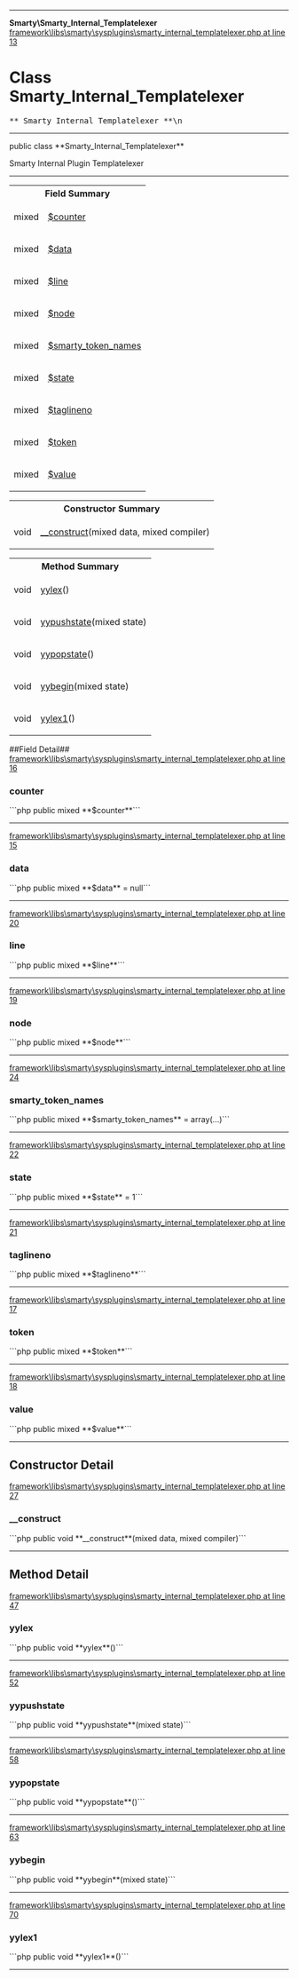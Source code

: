 - - -

**Smarty\Smarty_Internal_Templatelexer**
<a href="https://github.com/JeyDotC/Hirudo-docs/blob/master/source/framework/libs/smarty/sysplugins/smarty_internal_templatelexer.php.md#line13" class="location">framework\libs\smarty\sysplugins\smarty_internal_templatelexer.php at line 13</a>

# Class Smarty_Internal_Templatelexer #

<pre class="tree">** Smarty_Internal_Templatelexer **\n</pre>

- - -

<p class="signature">public  class **Smarty_Internal_Templatelexer**</p>

<div class="comment" id="overview_description"><p>Smarty Internal Plugin Templatelexer</p></div>

- - -

<table id="summary_field">
<tr><th colspan="2">Field Summary</th></tr>
<tr>
<td class="type"> mixed</td>
<td class="description"><p class="name"><a href="#counter">$counter</a></p></td>
</tr>
<tr>
<td class="type"> mixed</td>
<td class="description"><p class="name"><a href="#data">$data</a></p></td>
</tr>
<tr>
<td class="type"> mixed</td>
<td class="description"><p class="name"><a href="#line">$line</a></p></td>
</tr>
<tr>
<td class="type"> mixed</td>
<td class="description"><p class="name"><a href="#node">$node</a></p></td>
</tr>
<tr>
<td class="type"> mixed</td>
<td class="description"><p class="name"><a href="#smarty_token_names">$smarty_token_names</a></p></td>
</tr>
<tr>
<td class="type"> mixed</td>
<td class="description"><p class="name"><a href="#state">$state</a></p></td>
</tr>
<tr>
<td class="type"> mixed</td>
<td class="description"><p class="name"><a href="#taglineno">$taglineno</a></p></td>
</tr>
<tr>
<td class="type"> mixed</td>
<td class="description"><p class="name"><a href="#token">$token</a></p></td>
</tr>
<tr>
<td class="type"> mixed</td>
<td class="description"><p class="name"><a href="#value">$value</a></p></td>
</tr>
</table>

<table id="summary_constructor">
<tr><th colspan="2">Constructor Summary</th></tr>
<tr>
<td class="type"> void</td>
<td class="description"><p class="name"><a href="#__construct()">__construct</a>(mixed data, mixed compiler)</p></td>
</tr>
</table>

<table id="summary_method">
<tr><th colspan="2">Method Summary</th></tr>
<tr>
<td class="type"> void</td>
<td class="description"><p class="name"><a href="#yylex()">yylex</a>()</p></td>
</tr>
<tr>
<td class="type"> void</td>
<td class="description"><p class="name"><a href="#yypushstate()">yypushstate</a>(mixed state)</p></td>
</tr>
<tr>
<td class="type"> void</td>
<td class="description"><p class="name"><a href="#yypopstate()">yypopstate</a>()</p></td>
</tr>
<tr>
<td class="type"> void</td>
<td class="description"><p class="name"><a href="#yybegin()">yybegin</a>(mixed state)</p></td>
</tr>
<tr>
<td class="type"> void</td>
<td class="description"><p class="name"><a href="#yylex1()">yylex1</a>()</p></td>
</tr>
</table>

##Field Detail##
<a href="https://github.com/JeyDotC/Hirudo-docs/blob/master/source/framework/libs/smarty/sysplugins/smarty_internal_templatelexer.php.md#line16" class="location">framework\libs\smarty\sysplugins\smarty_internal_templatelexer.php at line 16</a>

<h3 id="counter">counter</h3>
```php
public  mixed **$counter**```
<div class="details">
</div>

- - -

<a href="https://github.com/JeyDotC/Hirudo-docs/blob/master/source/framework/libs/smarty/sysplugins/smarty_internal_templatelexer.php.md#line15" class="location">framework\libs\smarty\sysplugins\smarty_internal_templatelexer.php at line 15</a>

<h3 id="data">data</h3>
```php
public  mixed **$data** = null```
<div class="details">
</div>

- - -

<a href="https://github.com/JeyDotC/Hirudo-docs/blob/master/source/framework/libs/smarty/sysplugins/smarty_internal_templatelexer.php.md#line20" class="location">framework\libs\smarty\sysplugins\smarty_internal_templatelexer.php at line 20</a>

<h3 id="line">line</h3>
```php
public  mixed **$line**```
<div class="details">
</div>

- - -

<a href="https://github.com/JeyDotC/Hirudo-docs/blob/master/source/framework/libs/smarty/sysplugins/smarty_internal_templatelexer.php.md#line19" class="location">framework\libs\smarty\sysplugins\smarty_internal_templatelexer.php at line 19</a>

<h3 id="node">node</h3>
```php
public  mixed **$node**```
<div class="details">
</div>

- - -

<a href="https://github.com/JeyDotC/Hirudo-docs/blob/master/source/framework/libs/smarty/sysplugins/smarty_internal_templatelexer.php.md#line24" class="location">framework\libs\smarty\sysplugins\smarty_internal_templatelexer.php at line 24</a>

<h3 id="smarty_token_names">smarty_token_names</h3>
```php
public  mixed **$smarty_token_names** = array(...)```
<div class="details">
</div>

- - -

<a href="https://github.com/JeyDotC/Hirudo-docs/blob/master/source/framework/libs/smarty/sysplugins/smarty_internal_templatelexer.php.md#line22" class="location">framework\libs\smarty\sysplugins\smarty_internal_templatelexer.php at line 22</a>

<h3 id="state">state</h3>
```php
public  mixed **$state** = 1```
<div class="details">
</div>

- - -

<a href="https://github.com/JeyDotC/Hirudo-docs/blob/master/source/framework/libs/smarty/sysplugins/smarty_internal_templatelexer.php.md#line21" class="location">framework\libs\smarty\sysplugins\smarty_internal_templatelexer.php at line 21</a>

<h3 id="taglineno">taglineno</h3>
```php
public  mixed **$taglineno**```
<div class="details">
</div>

- - -

<a href="https://github.com/JeyDotC/Hirudo-docs/blob/master/source/framework/libs/smarty/sysplugins/smarty_internal_templatelexer.php.md#line17" class="location">framework\libs\smarty\sysplugins\smarty_internal_templatelexer.php at line 17</a>

<h3 id="token">token</h3>
```php
public  mixed **$token**```
<div class="details">
</div>

- - -

<a href="https://github.com/JeyDotC/Hirudo-docs/blob/master/source/framework/libs/smarty/sysplugins/smarty_internal_templatelexer.php.md#line18" class="location">framework\libs\smarty\sysplugins\smarty_internal_templatelexer.php at line 18</a>

<h3 id="value">value</h3>
```php
public  mixed **$value**```
<div class="details">
</div>

- - -

<h2 id="detail_method">Constructor Detail</h2>
<a href="https://github.com/JeyDotC/Hirudo-docs/blob/master/source/framework/libs/smarty/sysplugins/smarty_internal_templatelexer.php.md#line27" class="location">framework\libs\smarty\sysplugins\smarty_internal_templatelexer.php at line 27</a>

<h3 id="__construct()">__construct</h3>
```php
public  void **__construct**(mixed data, mixed compiler)```
<div class="details">
</div>

- - -

<h2 id="detail_method">Method Detail</h2>
<a href="https://github.com/JeyDotC/Hirudo-docs/blob/master/source/framework/libs/smarty/sysplugins/smarty_internal_templatelexer.php.md#line47" class="location">framework\libs\smarty\sysplugins\smarty_internal_templatelexer.php at line 47</a>

<h3 id="yylex()">yylex</h3>
```php
public  void **yylex**()```
<div class="details">
</div>

- - -

<a href="https://github.com/JeyDotC/Hirudo-docs/blob/master/source/framework/libs/smarty/sysplugins/smarty_internal_templatelexer.php.md#line52" class="location">framework\libs\smarty\sysplugins\smarty_internal_templatelexer.php at line 52</a>

<h3 id="yypushstate()">yypushstate</h3>
```php
public  void **yypushstate**(mixed state)```
<div class="details">
</div>

- - -

<a href="https://github.com/JeyDotC/Hirudo-docs/blob/master/source/framework/libs/smarty/sysplugins/smarty_internal_templatelexer.php.md#line58" class="location">framework\libs\smarty\sysplugins\smarty_internal_templatelexer.php at line 58</a>

<h3 id="yypopstate()">yypopstate</h3>
```php
public  void **yypopstate**()```
<div class="details">
</div>

- - -

<a href="https://github.com/JeyDotC/Hirudo-docs/blob/master/source/framework/libs/smarty/sysplugins/smarty_internal_templatelexer.php.md#line63" class="location">framework\libs\smarty\sysplugins\smarty_internal_templatelexer.php at line 63</a>

<h3 id="yybegin()">yybegin</h3>
```php
public  void **yybegin**(mixed state)```
<div class="details">
</div>

- - -

<a href="https://github.com/JeyDotC/Hirudo-docs/blob/master/source/framework/libs/smarty/sysplugins/smarty_internal_templatelexer.php.md#line70" class="location">framework\libs\smarty\sysplugins\smarty_internal_templatelexer.php at line 70</a>

<h3 id="yylex1()">yylex1</h3>
```php
public  void **yylex1**()```
<div class="details">
</div>

- - -


